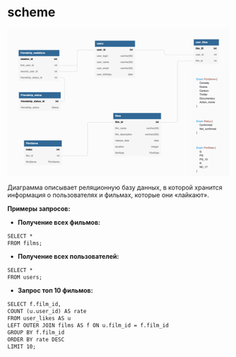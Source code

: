 # scheme

![This is an image](/scheme.png)


Диаграмма описывает реляционную базу данных, в которой хранится информация о пользователях и фильмах, которые они «лайкают».

**Примеры запросов:**

- **Получение всех фильмов:**

```
SELECT *
FROM films;
```

- **Получение всех пользователей:**
```
SELECT *
FROM users;
```

- **Запрос топ 10 фильмов:**
```
SELECT f.film_id, 
COUNT (u.user_id) AS rate
FROM user_likes AS u
LEFT OUTER JOIN films AS f ON u.film_id = f.film_id
GROUP BY f.film_id
ORDER BY rate DESC
LIMIT 10;
```
